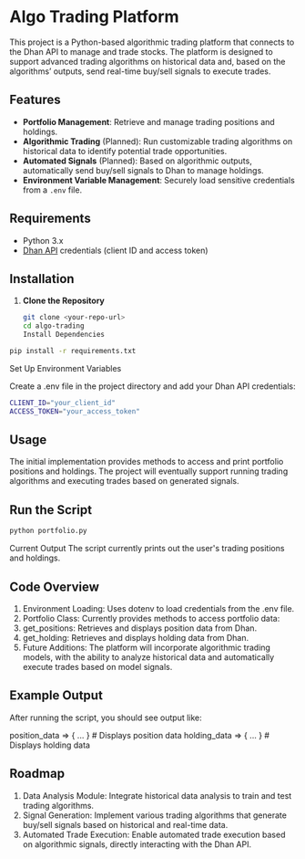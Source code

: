 # Algo Trading Platform

This project is a Python-based algorithmic trading platform that connects to the Dhan API to manage and trade stocks. The platform is designed to support advanced trading algorithms on historical data and, based on the algorithms’ outputs, send real-time buy/sell signals to execute trades.

## Features

- **Portfolio Management**: Retrieve and manage trading positions and holdings.
- **Algorithmic Trading** (Planned): Run customizable trading algorithms on historical data to identify potential trade opportunities.
- **Automated Signals** (Planned): Based on algorithmic outputs, automatically send buy/sell signals to Dhan to manage holdings.
- **Environment Variable Management**: Securely load sensitive credentials from a `.env` file.

## Requirements

- Python 3.x
- [Dhan API](https://dhanhq.co/) credentials (client ID and access token)

## Installation

1. **Clone the Repository**
   ```bash
   git clone <your-repo-url>
   cd algo-trading
   Install Dependencies
   ```

```bash
pip install -r requirements.txt
```

Set Up Environment Variables

Create a .env file in the project directory and add your Dhan API credentials:

```bash
CLIENT_ID="your_client_id"
ACCESS_TOKEN="your_access_token"
```

## Usage

The initial implementation provides methods to access and print portfolio positions and holdings. The project will eventually support running trading algorithms and executing trades based on generated signals.

## Run the Script

```bash
python portfolio.py
```

Current Output The script currently prints out the user's trading positions and holdings.

## Code Overview

1. Environment Loading: Uses dotenv to load credentials from the .env file.
2. Portfolio Class: Currently provides methods to access portfolio data:
3. get_positions: Retrieves and displays position data from Dhan.
4. get_holding: Retrieves and displays holding data from Dhan.
5. Future Additions: The platform will incorporate algorithmic trading models, with the ability to analyze historical data and automatically execute trades based on model signals.

## Example Output

After running the script, you should see output like:

position_data => { ... } # Displays position data
holding_data => { ... } # Displays holding data

## Roadmap

1. Data Analysis Module: Integrate historical data analysis to train and test trading algorithms.
2. Signal Generation: Implement various trading algorithms that generate buy/sell signals based on historical and real-time data.
3. Automated Trade Execution: Enable automated trade execution based on algorithmic signals, directly interacting with the Dhan API.
